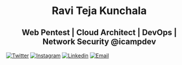 <h1 align="center">Ravi Teja Kunchala</h1>
<h2 align="center">Web Pentest | Cloud Architect | DevOps | Network Security @icampdev</h2>

[![Twitter](https://img.shields.io/badge/Twitter-%40__iraviteja-%231DA1F2)](https://twitter.com/_iraviteja) 
[![Instagram](https://img.shields.io/badge/Instagram-__iraviteja-%23bc2a8d%09)](https://instagram.com/_iraviteja)
[![Linkedin](https://img.shields.io/badge/Linked%20in-iraviteja-blue)](https://www.linkedin.com/in/iraviteja)
[![Email](https://img.shields.io/badge/Email-raviteja@i.camp-red)](mailto:raviteja@i.camp)
